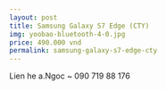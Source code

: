 ```yaml
---
layout: post
title: Samsung Galaxy S7 Edge (CTY)
img: yoobao-bluetooth-4-0.jpg
price: 490.000 vnd
permalink: samsung-galaxy-s7-edge-cty
---
```

Lien he a.Ngoc ~ 090 719 88 176
